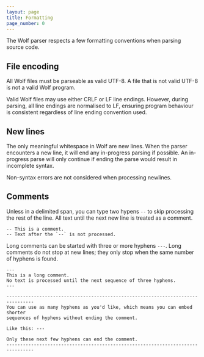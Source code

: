 ```yaml
---
layout: page
title: Formatting
page_number: 0
---
```


The Wolf parser respects a few formatting conventions when parsing source code.

## File encoding

All Wolf files must be parseable as valid UTF-8. A file that is not valid UTF-8
is not a valid Wolf program.

Valid Wolf files may use either CRLF or LF line endings. However, during parsing,
all line endings are normalised to LF, ensuring program behaviour is consistent
regardless of line ending convention used.

## New lines

The only meaningful whitespace in Wolf are new lines. When the parser encounters
a new line, it will end any in-progress parsing if possible. An in-progress
parse will only continue if ending the parse would result in incomplete syntax.

Non-syntax errors are not considered when processing newlines.

## Comments

Unless in a delimited span, you can type two hypens `--` to skip processing the
rest of the line. All text until the next new line is treated as a comment.

```wolf
-- This is a comment.
-- Text after the `--` is not processed.
```

Long comments can be started with three or more hyphens `---`. Long comments do
not stop at new lines; they only stop when the same number of hyphens is found.

```wolf
---
This is a long comment.
No text is processed until the next sequence of three hyphens.
---

--------------------------------------------------------------------------------
You can use as many hyphens as you'd like, which means you can embed shorter
sequences of hyphens without ending the comment.

Like this: ---

Only these next few hyphens can end the comment.
--------------------------------------------------------------------------------
```